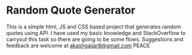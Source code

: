 # Random Quote Generator
This is a simple html, JS and CSS based project that generates random quotes using API.
I have used my basic knowledge and StackOverflow to carryout this task so there are going to be some flows.
Suggestions and feedback are welcome at akashgajjar8@gmail.com
PEACE